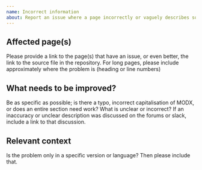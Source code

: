 ```yaml
---
name: Incorrect information
about: Report an issue where a page incorrectly or vaguely describes something, which should be improved.
---
```


## Affected page(s)

Please provide a link to the page(s) that have an issue, or even better, the link to the source file in the repository. For long pages, please include approximately where the problem is (heading or line numbers)

## What needs to be improved?

Be as specific as possible; is there a typo, incorrect capitalisation of MODX, or does an entire section need work? What is unclear or incorrect? If an inaccuracy or unclear description was discussed on the forums or slack, include a link to that discussion.

## Relevant context

Is the problem only in a specific version or language? Then please include that.
